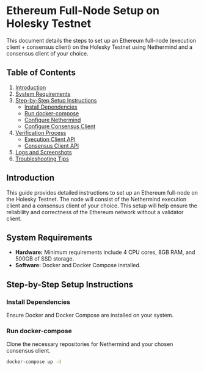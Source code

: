 # Ethereum Full-Node Setup on Holesky Testnet

This document details the steps to set up an Ethereum full-node (execution client + consensus client) on the Holesky Testnet using Nethermind and a consensus client of your choice.

## Table of Contents
1. [Introduction](#introduction)
2. [System Requirements](#system-requirements)
3. [Step-by-Step Setup Instructions](#step-by-step-setup-instructions)
    - [Install Dependencies](#install-dependencies)
    - [Run docker-compose](#run-docker-compose)
    - [Configure Nethermind](#configure-nethermind)
    - [Configure Consensus Client](#configure-consensus-client)
4. [Verification Process](#verification-process)
    - [Execution Client API](#execution-client-api)
    - [Consensus Client API](#consensus-client-api)
5. [Logs and Screenshots](#logs-and-screenshots)
6. [Troubleshooting Tips](#troubleshooting-tips)

## Introduction
This guide provides detailed instructions to set up an Ethereum full-node on the Holesky Testnet. The node will consist of the Nethermind execution client and a consensus client of your choice. This setup will help ensure the reliability and correctness of the Ethereum network without a validator client.

## System Requirements
- **Hardware:** Minimum requirements include 4 CPU cores, 8GB RAM, and 500GB of SSD storage.
- **Software:** Docker and Docker Compose installed.

## Step-by-Step Setup Instructions

### Install Dependencies
Ensure Docker and Docker Compose are installed on your system.

### Run docker-compose
Clone the necessary repositories for Nethermind and your chosen consensus client.

```bash
docker-compose up -d